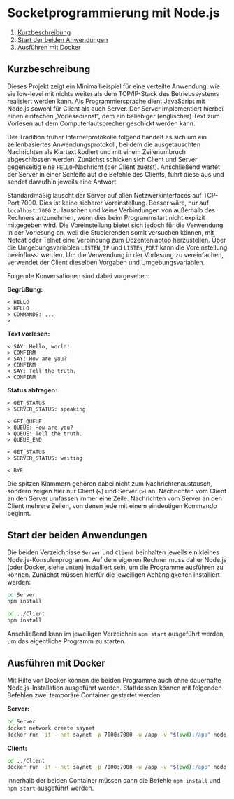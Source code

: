 Socketprogrammierung mit Node.js
================================

 1. [Kurzbeschreibung](#kurzbeschreibung)
 1. [Start der beiden Anwendungen](#start-der-beiden-anwendungen)
 1. [Ausführen mit Docker](#ausführen-mit-docker)

Kurzbeschreibung
----------------

Dieses Projekt zeigt ein Minimalbeispiel für eine verteilte Anwendung, wie sie low-level
mit nichts weiter als dem TCP/IP-Stack des Betriebssystems realisiert werden kann. Als
Programmiersprache dient JavaScript mit Node.js sowohl für Client als auch Server.
Der Server implementiert hierbei einen einfachen „Vorlesedienst“, dem ein beliebiger
(englischer) Text zum Vorlesen auf dem Computerlautsprecher geschickt werden kann.

Der Tradition früher Internetprotokolle folgend handelt es sich um ein zeilenbasiertes
Anwendungsprotokoll, bei dem die ausgetauschten Nachrichten als Klartext kodiert und
mit einem Zeilenumbruch abgeschlossen werden. Zunächst schicken sich Client und Server
gegenseitig eine `HELLO`-Nachricht (der Client zuerst). Anschließend wartet der Server
in einer Schleife auf die Befehle des Clients, führt diese aus und sendet daraufhin
jeweils eine Antwort.

Standardmäßig lauscht der Server auf allen Netzwerkinterfaces auf TCP-Port 7000. Dies ist
keine sicherer Voreinstellung. Besser wäre, nur auf `localhost:7000` zu lauschen und
keine Verbindungen von außerhalb des Rechners anzunehmen, wenn dies beim Programmstart
nicht explizit mitgegeben wird. Die Voreinstellung bietet sich jedoch für die Verwendung
in der Vorlesung an, weil die Studierenden somit versuchen können, mit Netcat oder Telnet
eine Verbindung zum Dozentenlaptop herzustellen. Über die Umgebungsvariablen `LISTEN_IP` und
`LISTEN_PORT` kann die Voreinstellung beeinflusst werden. Um die Verwendung in der Vorlesung
zu vereinfachen, verwendet der Client dieselben Vorgaben und Umgebungsvariablen.

Folgende Konversationen sind dabei vorgesehen:

__Begrüßung:__

```text
< HELLO
> HELLO
> COMMANDS: ...
>
```

__Text vorlesen:__

```text
< SAY: Hello, world!
> CONFIRM
< SAY: How are you?
> CONFIRM
< SAY: Tell the truth.
> CONFIRM
```

__Status abfragen:__

```text
< GET_STATUS
> SERVER_STATUS: speaking

< GET_QUEUE
> QUEUE: How are you?
> QUEUE: Tell the truth.
> QUEUE_END

< GET_STATUS
> SERVER_STATUS: waiting

< BYE
```

Die spitzen Klammern gehören dabei nicht zum Nachrichtenaustausch, sondern zeigen
hier nur Client (`<`) und Server (`>`) an. Nachrichten vom Client an den Server
umfassen immer eine Zeile. Nachrichten vom Server an den Client mehrere Zeilen,
von denen jede mit einem eindeutigen Kommando beginnt.

Start der beiden Anwendungen
----------------------------

Die beiden Verzeichnisse `Server` und `Client` beinhalten jeweils ein kleines
Node.js-Konsolenprogramm. Auf dem eigenen Rechner muss daher Node.js (oder Docker,
siehe unten) installiert sein, um die Programme ausführen zu können. Zunächst
müssen hierfür die jeweiligen Abhängigkeiten installiert werden:

```sh
cd Server
npm install

cd ../Client
npm install
```

Anschließend kann im jeweiligen Verzeichnis `npm start` ausgeführt werden, um
das eigentliche Programm zu starten.

Ausführen mit Docker
--------------------

Mit Hilfe von Docker können die beiden Programme auch ohne dauerhafte Node.js-Installation
ausgeführt werden. Stattdessen können mit folgenden Befehlen zwei temporäre Container 
gestartet werden.

__Server:__

  ```sh
  cd Server
  docket network create saynet
  docker run -it --net saynet -p 7000:7000 -w /app -v "$(pwd):/app" node:17-alpine sh
  ```

__Client:__

  ```sh
  cd ../Client
  docker run -it --net saynet -p 7000:7000 -w /app -v "$(pwd):/app" node:17-alpine bash
  ```

Innerhalb der beiden Container müssen dann die Befehle `npm install` und `npm start`
ausgeführt werden.
